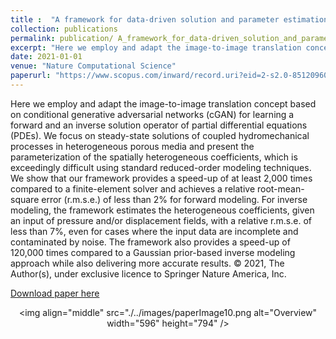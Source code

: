 ```yaml
---
title :  "A framework for data-driven solution and parameter estimation of PDEs using conditional generative adversarial networks"
collection: publications 
permalink: publication/ A_framework_for_data-driven_solution_and_parameter_estimation_of_PDEs_using_conditional_generative_adversarial_networks
excerpt: "Here we employ and adapt the image-to-image translation concept based on conditional generative adversarial networks (cGAN) for learning a forward and an inverse solution operator of partial differential equations (PDEs). We focus on steady-state solutions of coupled hydromechanical processes in heterogeneous porous media and present the parameterization of the spatially heterogeneous coefficients, which is exceedingly difficult using standard reduced-order modeling techniques. We show that our framework provides a speed-up of at least 2,000 times compared to a finite-element solver and achieves a relative root-mean-square error (r.m.s.e.) of less than 2% for forward modeling. For inverse modeling, the framework estimates the heterogeneous coefficients, given an input of pressure and/or displacement fields, with a relative r.m.s.e. of less than 7%, even for cases where the input data are incomplete and contaminated by noise. The framework also provides a speed-up of 120,000 times compared to a Gaussian prior-based inverse modeling approach while also delivering more accurate results. © 2021, The Author(s), under exclusive licence to Springer Nature America, Inc."
date: 2021-01-01
venue: "Nature Computational Science"
paperurl: "https://www.scopus.com/inward/record.uri?eid=2-s2.0-85120960410&doi=10.1038%2fs43588-021-00171-3&partnerID=40&md5=b8d5f1a77b284873e175abf0eca2c762"
---
```

Here we employ and adapt the image-to-image translation concept based on conditional generative adversarial networks (cGAN) for learning a forward and an inverse solution operator of partial differential equations (PDEs). We focus on steady-state solutions of coupled hydromechanical processes in heterogeneous porous media and present the parameterization of the spatially heterogeneous coefficients, which is exceedingly difficult using standard reduced-order modeling techniques. We show that our framework provides a speed-up of at least 2,000 times compared to a finite-element solver and achieves a relative root-mean-square error (r.m.s.e.) of less than 2% for forward modeling. For inverse modeling, the framework estimates the heterogeneous coefficients, given an input of pressure and/or displacement fields, with a relative r.m.s.e. of less than 7%, even for cases where the input data are incomplete and contaminated by noise. The framework also provides a speed-up of 120,000 times compared to a Gaussian prior-based inverse modeling approach while also delivering more accurate results. © 2021, The Author(s), under exclusive licence to Springer Nature America, Inc.
 
[Download paper here](https://www.scopus.com/inward/record.uri?eid=2-s2.0-85120960410&doi=10.1038%2fs43588-021-00171-3&partnerID=40&md5=b8d5f1a77b284873e175abf0eca2c762)<p align="center"><img align="middle" src="./../images/paperImage10.png alt="Overview" width="596" height="794" /></p>